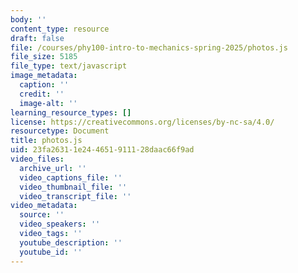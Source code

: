 ```yaml
---
body: ''
content_type: resource
draft: false
file: /courses/phy100-intro-to-mechanics-spring-2025/photos.js
file_size: 5185
file_type: text/javascript
image_metadata:
  caption: ''
  credit: ''
  image-alt: ''
learning_resource_types: []
license: https://creativecommons.org/licenses/by-nc-sa/4.0/
resourcetype: Document
title: photos.js
uid: 23fa2631-1e24-4651-9111-28daac66f9ad
video_files:
  archive_url: ''
  video_captions_file: ''
  video_thumbnail_file: ''
  video_transcript_file: ''
video_metadata:
  source: ''
  video_speakers: ''
  video_tags: ''
  youtube_description: ''
  youtube_id: ''
---
```

